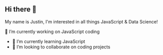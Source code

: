 ## Hi there 👋

My name is Justin, I'm interested in all things JavaScript & Data Science!

🔭 I’m currently working on JavaScript coding
- 🌱 I’m currently learning JavaScript
-   👯 I’m looking to collaborate on coding projects 


<!--
**Myrmecology/Myrmecology** is a ✨ _special_ ✨ repository because its `README.md` (this file) appears on your GitHub profile.

Here are some ideas to get you started:

- 🔭 I’m currently working on ...
- 🌱 I’m currently learning ...
- 👯 I’m looking to collaborate on ...
- 🤔 I’m looking for help with ...
- 💬 Ask me about ...
- 📫 How to reach me: ...
- 😄 Pronouns: ...
- ⚡ Fun fact: ...
-->
